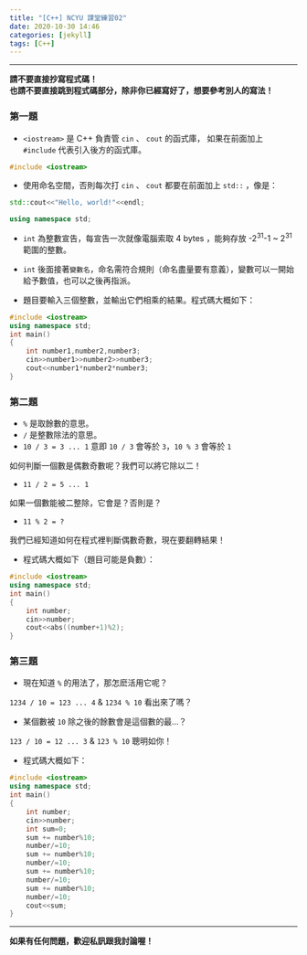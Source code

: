 ```yaml
---
title: "[C++] NCYU 課堂練習02"
date: 2020-10-30 14:46
categories: [jekyll]
tags: [C++]
---
```


---
**請不要直接抄寫程式碼！** <br>
**也請不要直接跳到程式碼部分，除非你已經寫好了，想要參考別人的寫法！**

### 第一題

* `<iostream>` 是 C++ 負責管 `cin` 、 `cout` 的函式庫，
如果在前面加上 `#include` 代表引入後方的函式庫。<br>
```c++
#include <iostream>
```
* 使用命名空間，否則每次打 `cin` 、 `cout` 都要在前面加上 `std::` ，像是：
```c++
std::cout<<"Hello, world!"<<endl;
```
```c++
using namespace std;
```
* `int` 為整數宣告，每宣告一次就像電腦索取 4 bytes ，能夠存放 -2<sup>31</sup>-1 ~ 2<sup>31</sup> 範圍的整數。
* `int` 後面接著`變數名`，命名需符合規則（命名盡量要有意義），變數可以一開始給予數值，也可以之後再指派。

* 題目要輸入三個整數，並輸出它們相乘的結果。程式碼大概如下：
```c++
#include <iostream>
using namespace std;
int main()
{
    int number1,number2,number3;
    cin>>number1>>number2>>number3;
    cout<<number1*number2*number3;
}
```

### 第二題

* `%` 是取餘數的意思。
* `/` 是整數除法的意思。
* `10 / 3 = 3 ... 1` 意即 `10 / 3` 會等於 `3`，`10 % 3` 會等於 `1` <br>

如何判斷一個數是偶數奇數呢？我們可以將它除以二！
* `11 / 2 = 5 ... 1`<br>

如果一個數能被二整除，它會是？否則是？
* `11 % 2 = ?` <br>

我們已經知道如何在程式裡判斷偶數奇數，現在要翻轉結果！
* 程式碼大概如下（題目可能是負數）：
```c++
#include <iostream>
using namespace std;
int main()
{
    int number;
    cin>>number;
    cout<<abs((number+1)%2);
}
```

### 第三題

* 現在知道 `%` 的用法了，那怎麽活用它呢？<br>

`1234 / 10 = 123 ... 4` & `1234 % 10` 看出來了嗎？

* 某個數被 `10` 除之後的餘數會是這個數的最...？<br>

`123 / 10 = 12 ... 3` & `123 % 10` 聰明如你！

* 程式碼大概如下：
```c++
#include <iostream>
using namespace std;
int main()
{
    int number;
    cin>>number;
    int sum=0;
    sum += number%10;
    number/=10;
    sum += number%10;
    number/=10;
    sum += number%10;
    number/=10;
    sum += number%10;
    number/=10;
    cout<<sum;
}
```

---
**如果有任何問題，歡迎私訊跟我討論喔！**
